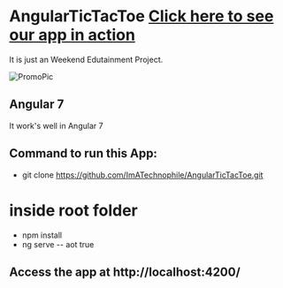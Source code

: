 # AngularTicTacToe [Click here to see our app in action](https://imatechnophile.github.io/AngularTicTacToe/)

It is just an Weekend Edutainment Project. 

![PromoPic](https://user-images.githubusercontent.com/35361302/84090289-fb43a580-aa0e-11ea-9976-2ad3502ed507.JPG)

## Angular 7

It work's well in Angular 7

## Command to run this App:
* git clone https://github.com/ImATechnophile/AngularTicTacToe.git
# inside root folder
* npm install
* ng serve -- aot true

## Access the app at http://localhost:4200/
